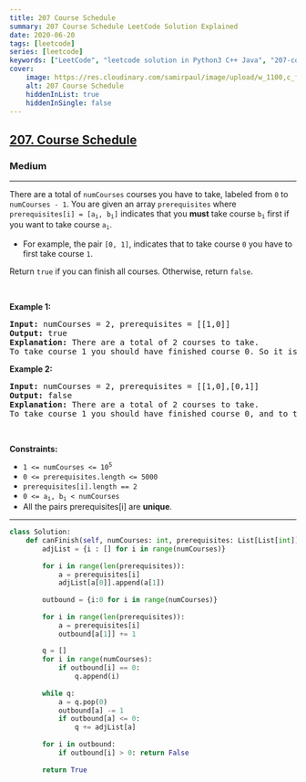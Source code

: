```yaml
---
title: 207 Course Schedule
summary: 207 Course Schedule LeetCode Solution Explained
date: 2020-06-20
tags: [leetcode]
series: [leetcode]
keywords: ["LeetCode", "leetcode solution in Python3 C++ Java", "207-course-schedule LeetCode Solution Explained"]
cover:
    image: https://res.cloudinary.com/samirpaul/image/upload/w_1100,c_fit,co_rgb:FFFFFF,l_text:Arial_75_bold:207 Course Schedule - Solution Explained/problem-solving.webp
    alt: 207 Course Schedule
    hiddenInList: true
    hiddenInSingle: false
---
```



<h2><a href="https://leetcode.com/problems/course-schedule/">207. Course Schedule</a></h2><h3>Medium</h3><hr><div><p>There are a total of <code>numCourses</code> courses you have to take, labeled from <code>0</code> to <code>numCourses - 1</code>. You are given an array <code>prerequisites</code> where <code>prerequisites[i] = [a<sub>i</sub>, b<sub>i</sub>]</code> indicates that you <strong>must</strong> take course <code>b<sub>i</sub></code> first if you want to take course <code>a<sub>i</sub></code>.</p>

<ul>
	<li>For example, the pair <code>[0, 1]</code>, indicates that to take course <code>0</code> you have to first take course <code>1</code>.</li>
</ul>

<p>Return <code>true</code> if you can finish all courses. Otherwise, return <code>false</code>.</p>

<p>&nbsp;</p>
<p><strong>Example 1:</strong></p>

<pre><strong>Input:</strong> numCourses = 2, prerequisites = [[1,0]]
<strong>Output:</strong> true
<strong>Explanation:</strong> There are a total of 2 courses to take. 
To take course 1 you should have finished course 0. So it is possible.
</pre>

<p><strong>Example 2:</strong></p>

<pre><strong>Input:</strong> numCourses = 2, prerequisites = [[1,0],[0,1]]
<strong>Output:</strong> false
<strong>Explanation:</strong> There are a total of 2 courses to take. 
To take course 1 you should have finished course 0, and to take course 0 you should also have finished course 1. So it is impossible.
</pre>

<p>&nbsp;</p>
<p><strong>Constraints:</strong></p>

<ul>
	<li><code>1 &lt;= numCourses &lt;= 10<sup>5</sup></code></li>
	<li><code>0 &lt;= prerequisites.length &lt;= 5000</code></li>
	<li><code>prerequisites[i].length == 2</code></li>
	<li><code>0 &lt;= a<sub>i</sub>, b<sub>i</sub> &lt; numCourses</code></li>
	<li>All the pairs prerequisites[i] are <strong>unique</strong>.</li>
</ul>
</div>

---




```python
class Solution:
    def canFinish(self, numCourses: int, prerequisites: List[List[int]]) -> bool:
        adjList = {i : [] for i in range(numCourses)}
        
        for i in range(len(prerequisites)):
            a = prerequisites[i]
            adjList[a[0]].append(a[1])
        
        outbound = {i:0 for i in range(numCourses)}
        
        for i in range(len(prerequisites)):
            a = prerequisites[i]
            outbound[a[1]] += 1
        
        q = []
        for i in range(numCourses):
            if outbound[i] == 0:
                q.append(i)
        
        while q:
            a = q.pop(0)
            outbound[a] -= 1
            if outbound[a] <= 0:
                q += adjList[a]          
        
        for i in outbound:
            if outbound[i] > 0: return False
        
        return True
```
